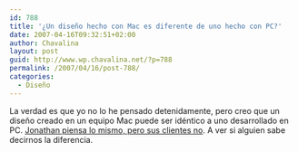 ```yaml
---
id: 788
title: '¿Un diseño hecho con Mac es diferente de uno hecho con PC?'
date: 2007-04-16T09:32:51+02:00
author: Chavalina
layout: post
guid: http://www.wp.chavalina.net/?p=788
permalink: /2007/04/16/post-788/
categories:
  - Diseño
---
```

La verdad es que yo no lo he pensado detenidamente, pero creo que un diseño creado en un equipo Mac puede ser idéntico a uno desarrollado en PC. <a href="http://www.lewenhaupt.com.ar/articulos/de-como-un-diseno-en-mac-es-identico-a-uno-en-pc" target="_blank">Jonathan piensa lo mismo, pero sus clientes no</a>. A ver si alguien sabe decirnos la diferencia.